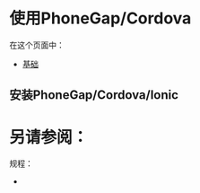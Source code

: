 # 使用PhoneGap/Cordova


在这个页面中：

* [基础](#基础)



## <span id=''></span>
## <span id='安装PhoneGap_Cordova_Ionic'>安装PhoneGap/Cordova/Ionic</span>






# 另请参阅：

规程：

* [](/)
